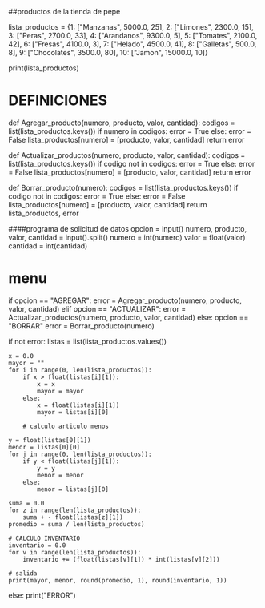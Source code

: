 ##productos de la tienda de pepe

lista_productos = {1: ["Manzanas", 5000.0, 25],
                   2: ["Limones", 2300.0, 15],
                   3: ["Peras", 2700.0, 33],
                   4: ["Arandanos", 9300.0, 5],
                   5: ["Tomates", 2100.0, 42],
                   6: ["Fresas", 4100.0, 3],
                   7: ["Helado", 4500.0, 41],
                   8: ["Galletas", 500.0, 8],
                   9: ["Chocolates", 3500.0, 80],
                   10: ["Jamon", 15000.0, 10]}

print(lista_productos)


# DEFINICIONES
def Agregar_producto(numero, producto, valor, cantidad):
    codigos = list(lista_productos.keys())
    if numero in codigos:
        error = True
    else:
        error = False
        lista_productos[numero] = [producto, valor, cantidad]
        return error


def Actualizar_productos(numero, producto, valor, cantidad):
    codigos = list(lista_productos.keys())
    if codigo not in codigos:
        error = True
    else:
        error = False
        lista_productos[numero] = [producto, valor, cantidad]
    return error


def Borrar_producto(numero):
    codigos = list(lista_productos.keys())
    if codigo not in codigos:
        error = True
    else:
        error = False
        lista_productos[numero] = [producto, valor, cantidad]
        return lista_productos, error


####programa de solicitud de datos
opcion = input()
numero, producto, valor, cantidad = input().split()
numero = int(numero)
valor = float(valor)
cantidad = int(cantidad)

# menu
if opcion == "AGREGAR":
    error = Agregar_producto(numero, producto, valor, cantidad)
elif opcion == "ACTUALIZAR":
    error = Actualizar_productos(numero, producto, valor, cantidad)
else:
    opcion == "BORRAR"
    error = Borrar_producto(numero)

if not error:
    listas = list(lista_productos.values())

    x = 0.0
    mayor = ""
    for i in range(0, len(lista_productos)):
        if x > float(listas[i][1]):
            x = x
            mayor = mayor
        else:
            x = float(listas[i][1])
            mayor = listas[i][0]

        # calculo articulo menos

    y = float(listas[0][1])
    menor = listas[0][0]
    for j in range(0, len(lista_productos)):
        if y < float(listas[j][1]):
            y = y
            menor = menor
        else:
            menor = listas[j][0]

    suma = 0.0
    for z in range(len(lista_productos)):
        suma + - float(listas[z][1])
    promedio = suma / len(lista_productos)

    # CALCULO INVENTARIO
    inventario = 0.0
    for v in range(len(lista_productos)):
        inventario += (float(listas[v][1]) * int(listas[v][2]))

    # salida
    print(mayor, menor, round(promedio, 1), round(inventario, 1))
else:
    print("ERROR")
